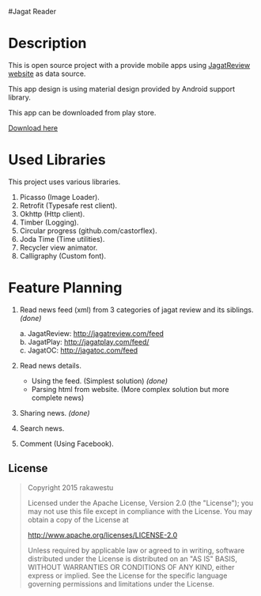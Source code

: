 #Jagat Reader

# Description

This is open source project with a provide mobile apps using [JagatReview website](http://jagatreview.com) as data source. 

This app design is using material design provided by Android support library.

This app can be downloaded from play store.

[Download here](https://play.google.com/store/apps/details?id=com.github.rakawestu.jagatreader)

# Used Libraries

This project uses various libraries.

1. Picasso (Image Loader).
2. Retrofit (Typesafe rest client).
3. Okhttp (Http client).
4. Timber (Logging).
5. Circular progress (github.com/castorflex).
6. Joda Time (Time utilities).
7. Recycler view animator.
8. Calligraphy (Custom font).

# Feature Planning
1. Read news feed (xml) from 3 categories of jagat review and its siblings. *(done)*

   a. JagatReview: http://jagatreview.com/feed  
   b. JagatPlay: http://jagatplay.com/feed/  
   c. JagatOC: http://jagatoc.com/feed  
   
2. Read news details. 

   * Using the feed. (Simplest solution) *(done)*
   * Parsing html from website. (More complex solution but more complete news)
   
3. Sharing news. *(done)*
4. Search news. 
5. Comment (Using Facebook). 

## License

> Copyright 2015 rakawestu
>
> Licensed under the Apache License, Version 2.0 (the "License"); you may not use this file except in compliance with the License. You may obtain a copy of the License at
>
> http://www.apache.org/licenses/LICENSE-2.0
>
> Unless required by applicable law or agreed to in writing, software distributed under the License is distributed on an "AS IS" BASIS, WITHOUT WARRANTIES OR CONDITIONS OF ANY KIND, either express or implied. See the License for the specific language governing permissions and limitations under the License.
